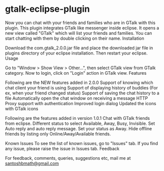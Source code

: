 # gtalk-eclipse-plugin

Now you can chat with your friends and families who are in GTalk with this plugin. This plugin integrates GTalk like messenger inside eclipse. It opens a new view called "GTalk" which will list your friends and families. You can start chatting with them by double clicking on their name.
Installation

Download the com.gtalk_2.0.0.jar file and place the downloaded jar file in plugins directory of your eclipse installation. Then restart your eclipse.
Usage

Go to "Window > Show View > Other...", then select GTalk view from GTalk category. Now to login, click on "Login" action in GTalk view.
Features

Following are the NEW features added in 2.0.0
    Support of knowing which chat client your friend is using
    Support of displaying history of buddies (For ex, when your friend changed status)
    Support of saving the chat history to a file
    Automatically open the chat window on receiving a message
    HTTP Proxy support with authentication
    Improved login dialog
    Updated the icons with GTalk icons 

Following are the features added in version 1.0.1
    Chat with GTalk friends from eclipse.
    Different status to select Available, Away, Busy, Invisible.
    Set Auto reply and auto reply message.
    Set your status as Away.
    Hide offline friends by listing only Online/Away/Available friends. 

Known Issues
To see the list of known issues, go to "Issues" tab. If you find any issue, please raise the issue in Issues tab.
Feedback

For feedback, comments, queries, suggestions etc, mail me at santoshbmath@gmail.com 
